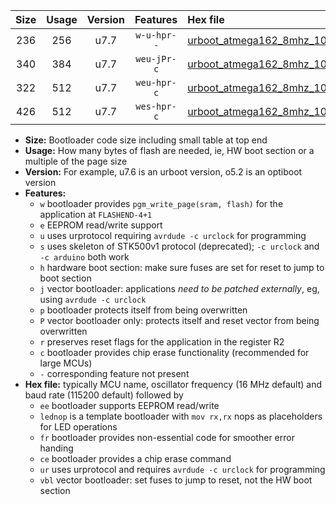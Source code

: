 |Size|Usage|Version|Features|Hex file|
|:-:|:-:|:-:|:-:|:--|
|236|256|u7.7|`w-u-hpr--`|[urboot_atmega162_8mhz_1000000bps_lednop_fr_ur.hex](https://raw.githubusercontent.com/stefanrueger/urboot.hex/main/mcus/atmega162/fcpu_8mhz/1000000_bps/urboot_atmega162_8mhz_1000000bps_lednop_fr_ur.hex)|
|340|384|u7.7|`weu-jPr-c`|[urboot_atmega162_8mhz_1000000bps_ee_lednop_fr_ce_ur_vbl.hex](https://raw.githubusercontent.com/stefanrueger/urboot.hex/main/mcus/atmega162/fcpu_8mhz/1000000_bps/urboot_atmega162_8mhz_1000000bps_ee_lednop_fr_ce_ur_vbl.hex)|
|322|512|u7.7|`weu-hpr-c`|[urboot_atmega162_8mhz_1000000bps_ee_lednop_fr_ce_ur.hex](https://raw.githubusercontent.com/stefanrueger/urboot.hex/main/mcus/atmega162/fcpu_8mhz/1000000_bps/urboot_atmega162_8mhz_1000000bps_ee_lednop_fr_ce_ur.hex)|
|426|512|u7.7|`wes-hpr-c`|[urboot_atmega162_8mhz_1000000bps_ee_lednop_fr_ce.hex](https://raw.githubusercontent.com/stefanrueger/urboot.hex/main/mcus/atmega162/fcpu_8mhz/1000000_bps/urboot_atmega162_8mhz_1000000bps_ee_lednop_fr_ce.hex)|

- **Size:** Bootloader code size including small table at top end
- **Usage:** How many bytes of flash are needed, ie, HW boot section or a multiple of the page size
- **Version:** For example, u7.6 is an urboot version, o5.2 is an optiboot version
- **Features:**
  + `w` bootloader provides `pgm_write_page(sram, flash)` for the application at `FLASHEND-4+1`
  + `e` EEPROM read/write support
  + `u` uses urprotocol requiring `avrdude -c urclock` for programming
  + `s` uses skeleton of STK500v1 protocol (deprecated); `-c urclock` and `-c arduino` both work
  + `h` hardware boot section: make sure fuses are set for reset to jump to boot section
  + `j` vector bootloader: applications *need to be patched externally*, eg, using `avrdude -c urclock`
  + `p` bootloader protects itself from being overwritten
  + `P` vector bootloader only: protects itself and reset vector from being overwritten
  + `r` preserves reset flags for the application in the register R2
  + `c` bootloader provides chip erase functionality (recommended for large MCUs)
  + `-` corresponding feature not present
- **Hex file:** typically MCU name, oscillator frequency (16 MHz default) and baud rate (115200 default) followed by
  + `ee` bootloader supports EEPROM read/write
  + `lednop` is a template bootloader with `mov rx,rx` nops as placeholders for LED operations
  + `fr` bootloader provides non-essential code for smoother error handing
  + `ce` bootloader provides a chip erase command
  + `ur` uses urprotocol and requires `avrdude -c urclock` for programming
  + `vbl` vector bootloader: set fuses to jump to reset, not the HW boot section
